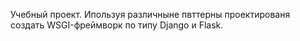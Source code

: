 Учебный проект. Ипользуя различныне пвттерны  проектированя создать WSGI-фреймворк по типу Django 
и Flask.